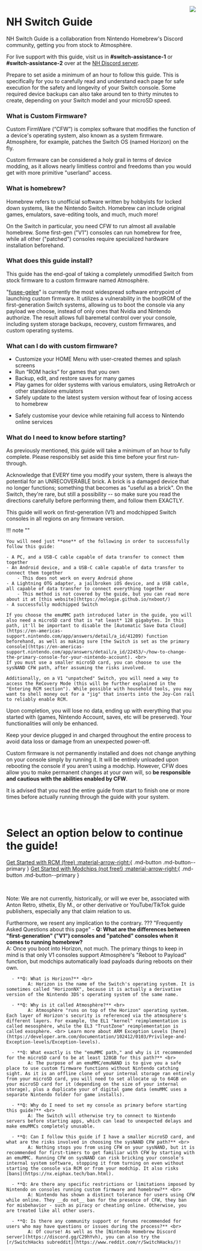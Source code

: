 <a href="https://discord.gg/C29hYvh" target="_blank"><img style="float: right;" src="img/discord.png"></a>

# NH Switch Guide

NH Switch Guide is a collaboration from Nintendo Homebrew's Discord community, getting you from stock to Atmosphère.

For live support with this guide, visit us in **#switch-assistance-1** or **#switch-assistance-2** over at the [NH Discord server](https://discord.gg/C29hYvh).

Prepare to set aside a minimum of an hour to follow this guide. This is specifically for you to carefully read and understand each page for safe execution for the safety and longevity of your Switch console. Some required device backups can also take around ten to thirty minutes to create, depending on your Switch model and your microSD speed.

### **What is Custom Firmware?**

Custom FirmWare (“CFW”) is complex software that modifies the function of a device's operating system, also known as a system firmware.
Atmosphère, for example, patches the Switch OS (named Horizon) on the fly.

Custom firmware can be considered a holy grail in terms of device modding, as it allows nearly limitless control and freedoms than you would get with more primitive "userland" access.
&nbsp;

### **What is homebrew?**

Homebrew refers to unofficial software written by hobbyists for locked down systems, like the Nintendo Switch. Homebrew can include original games, emulators, save-editing tools, and much, much more!

On the Switch in particular, you need CFW to run almost all available homebrew. Some first-gen ("V1") consoles can run homebrew for free, while all other ("patched") consoles require specialized hardware installation beforehand.
&nbsp;

### **What does this guide install?**

This guide has the end-goal of taking a completely unmodified Switch from stock firmware to a custom firmware named Atmosphère.

"[fusee-gelee](https://github.com/Qyriad/fusee-launcher/blob/master/report/fusee_gelee.md)" is currently the most widespread software entrypoint of launching custom firmware. It utilizes a vulnerability in the bootROM of the first-generation Switch systems, allowing us to boot the console via any payload we choose, instead of only ones that Nvidia and Nintendo authorize.  The result allows full baremetal control over your console, including system storage backups, recovery, custom firmwares, and custom operating systems.
&nbsp;

### **What can I do with custom firmware?**

* Customize your HOME Menu with user-created themes and splash screens
* Run “ROM hacks” for games that you own
* Backup, edit, and restore saves for many games
* Play games for older systems with various emulators, using RetroArch or other standalone emulators
* Safely update to the latest system version without fear of losing access to homebrew
- Safely customise your device while retaining full access to Nintendo online services
&nbsp;

### **What do I need to know before starting?**

As previously mentioned, this guide will take a minimum of an hour to fully complete. Please responsibly set aside this time before your first run-through.

Acknowledge that EVERY time you modify your system, there is always the potential for an UNRECOVERABLE brick. A brick is a damaged device that no longer functions; something that becomes as "useful as a brick". On the Switch, they're rare, but still a possibility -- so make sure you read the directions carefully before performing them, and follow them EXACTLY.

This guide will work on first-generation (V1) and modchipped Switch consoles in all regions on any firmware version.

!!! note ""

    You will need just **one** of the following in order to successfully follow this guide:

    - A PC, and a USB-C cable capable of data transfer to connect them together
    - An Android device, and a USB-C cable capable of data transfer to connect them together
        - This does not work on every Android phone
    - A Lightning OTG adapter, a jailbroken iOS device, and a USB cable, all capable of data transfer to connect everything together
        - This method is not covered by the guide, but you can read more about it at [this website](https://mologie.github.io/nxboot/)
    - A successfully modchipped Switch

    If you choose the emuMMC path introduced later in the guide, you will also need a microSD card that is *at least* 128 gigabytes. In this path, it'll be important to disable the [Automatic Save Data Cloud](https://en-americas-support.nintendo.com/app/answers/detail/a_id/41209) function beforehand, as well as making sure [the Switch is set as the primary console](https://en-americas-support.nintendo.com/app/answers/detail/a_id/22453/~/how-to-change-the-primary-console-for-your-nintendo-account). <br>
    If you must use a smaller microSD card, you can choose to use the sysNAND CFW path, after assuming the risks involved.

    Additionally, on a V1 "unpatched" Switch, you will need a way to access the ReCovery Mode (this will be further explained in the "Entering RCM section"). While possible with household tools, you may want to shell money out for a "jig" that inserts into the Joy-Con rail to reliably enable RCM.

Upon completion, you will lose no data, ending up with everything that you started with (games, Nintendo Account, saves, etc will be preserved). Your functionalities will only be enhanced.

Keep your device plugged in and charged throughout the entire process to avoid data loss or damage from an unexpected power-off.

Custom firmware is not permanently installed and does not change anything on your console simply by running it. It will be entirely unloaded upon rebooting the console if you aren't using a modchip. However, CFW does allow you to make permanent changes at your own will, so __be responsible and cautious with the abilities enabled by CFW__.

It is advised that you read the entire guide from start to finish one or more times before actually running through the guide with your system.


&nbsp;

# **Select an option below to continue the guide!**
[Get Started with RCM (free) :material-arrow-right:](user_guide/getting_started.md){ .md-button .md-button--primary } [Get Started with Modchips (not free!) :material-arrow-right:](user_guide/modchip/index.md){ .md-button .md-button--primary }

&nbsp;


Note: We are not currently, historically, or will we ever be, associated with Anton Retro, sthetix, Ely M., or other derivative or YouTube/TikTok guide publishers, especially any that claim relation to us.

Furthermore, we resent any implication to the contrary.
??? "Frequently Asked Questions about this page"
      - **Q: What are the differences between "first-generation" ("V1") consoles and "patched" consoles when it comes to running homebrew?** <br>
            A: Once you boot into Horizon, not much. The primary things to keep in mind is that only V1 consoles support Atmosphère's "Reboot to Payload" function, but modchips automatically load payloads during reboots on their own.

      - **Q: What is Horizon?** <br>
            A: Horizon is the name of the Switch's operating system. It is sometimes called "HorizonNX", because it is actually a derivative version of the Nintendo 3DS's operating system of the same name.

      - **Q: Why is it called Atmosphère?** <br>
            A: Atmosphère "runs on top of the Horizon" operating system. Each layer of Horizon's security is referenced via the atmosphere's different layers. For example, the EL1 "kernel" reimplementation is called mesosphère, while the EL3 "TrustZone" reimplementation is called exosphère. <br> Learn more about ARM Exception Levels [here](https://developer.arm.com/documentation/102412/0103/Privilege-and-Exception-levels/Exception-levels).

      - **Q: What exactly is the "emuMMC path," and why is it recommended for the microSD card to be at least 128GB for this path?** <br>
            A: The purpose of an emuMMC/emuNAND is to give you a safe place to use custom firmware functions without Nintendo catching sight. As it is an offline clone of your internal storage ran entirely from your microSD card, you will need to set allocate up to 64GB on your microSD card for it (depending on the size of your internal storage), plus a duplicate your of digital game data (emuMMC uses a separate Nintendo folder for game installs).

      - **Q: Why do I need to set my console as primary before starting this guide?** <br>
            A: The Switch will otherwise try to connect to Nintendo servers before starting apps, which can lead to unexpected delays and make emuMMCs completely unusable.

      - **Q: Can I follow this guide if I have a smaller microSD card, and what are the risks involved in choosing the sysNAND CFW path?** <br>
            A: Nothing stops you from using CFW on your sysNAND, but it is recommended for first-timers to get familiar with CFW by starting with an emuMMC. Running CFW on sysNAND can risk bricking your console's internal system software, stopping it from turning on even without starting the console via RCM or from your modchip. It also risks [bans](https://nx.eiphax.tech/ban.html).

      - **Q: Are there any specific restrictions or limitations imposed by Nintendo on consoles running custom firmware and homebrew?** <br>
            A: Nintendo has shown a distinct tolerance for users using CFW while online. They __do not__ ban for the presence of CFW, they ban for misbehavior - such as piracy or cheating online. Otherwise, you are treated like all other users.

      - **Q: Is there any community support or forums recommended for users who may have questions or issues during the process?** <br>
            A: Of course! As well as the [Nintendo Homebrew Discord server](https://discord.gg/C29hYvh), you can also try the [r/SwitchHacks subreddit](https://www.reddit.com/r/SwitchHacks/)!
